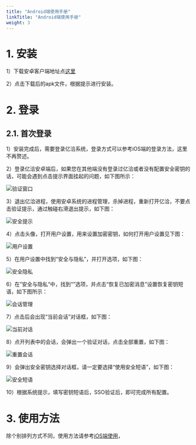 ```yaml
---
title: "Android端使用手册"
linkTitle: "Android端使用手册"
weight: 3
---
```


# 1. 安装

1）下载安卓客户端地址点[这里](https://packages.yunify.com/android/)

2）点击下载后的apk文件，根据提示进行安装。

# 2. 登录

## 2.1. 首次登录

1）安装完成后，需要登录亿洽系统，登录方式可以参考iOS端的登录方法，这里不再赘述。

2）登录亿洽安卓端后，如果您在其他端没有登录过亿洽或者没有配置安全密钥的话，可能会遇到点击提示界面挂起的问题，如下图所示：

![验证窗口](./media/android-1.png)

3）退出亿洽进程，使用安卓系统的进程管理，杀掉进程，重新打开亿洽，不要点击验证提示，通过触碰右滑退出提示，如下图：

![安全提示](./media/android-2.png)

4）点击头像，打开用户设置，用来设置加密密钥，如何打开用户设置见下图：

![用户设置](./media/android-3.png)

5）在用户设置中找到“安全与隐私”，并打开选项，如下图：

![安全隐私](./media/android-4.png)


6）在”安全与隐私“中，找到“”选项，并点击“恢复已加密消息”设置恢复密钥短语，如下图所示：

![会话管理](./media/android-5.png)

7）点击后会出现“当前会话”对话框，如下图：

![当前对话](./media/android-6.png)

8）点开列表中的会话，会弹出一个验证对话，点击全部重置，如下图：

![重置会话](./media/android-7.png)

9）会弹出安全密钥选择对话框，请一定要选择“使用安全短语”，如下图：

![安全短语](./media/android-8.png)

10）根据系统提示，填写密钥短语后，SSO验证后，即可完成所有配置。

# 3. 使用方法

除个别排列方式不同，使用方法请参考[iOS端使用](https://docs.yiqia.com/zh/docs/user-manual/mobile/ios/#3-使用)，